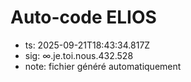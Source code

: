 # Auto-code ELIOS
- ts: 2025-09-21T18:43:34.817Z
- sig: ∞.je.toi.nous.432.528
- note: fichier généré automatiquement